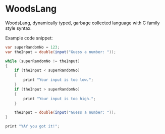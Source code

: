 # WoodsLang

WoodsLang, dynamically typed, garbage collected language with C family style syntax.

Example code snippet:

```java
var superRandomNo = 123;
var theInput = double(input("Guess a number: "));

while (superRandomNo != theInput)
{
    if (theInput < superRandomNo)
    {
        print "Your input is too low.";
    }
    if (theInput > superRandomNo)
    {
        print "Your input is too high.";
    }

    theInput = double(input("Guess a number: "));
}

print "YAY you got it!";
```
